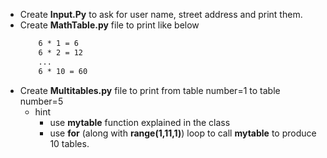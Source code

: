 * Create __Input.Py__ to ask for user name, street address and print them.
* Create __MathTable.py__ file to  print like below
    ```cmd
        6 * 1 = 6
        6 * 2 = 12
        ...
        6 * 10 = 60
    ```
* Create __Multitables.py__ file to print from table number=1 to table number=5
    * hint
        * use __mytable__ function explained in the class
        * use __for__ (along with __range(1,11,1)__)  loop to call __mytable__ to produce 10 tables.
    
